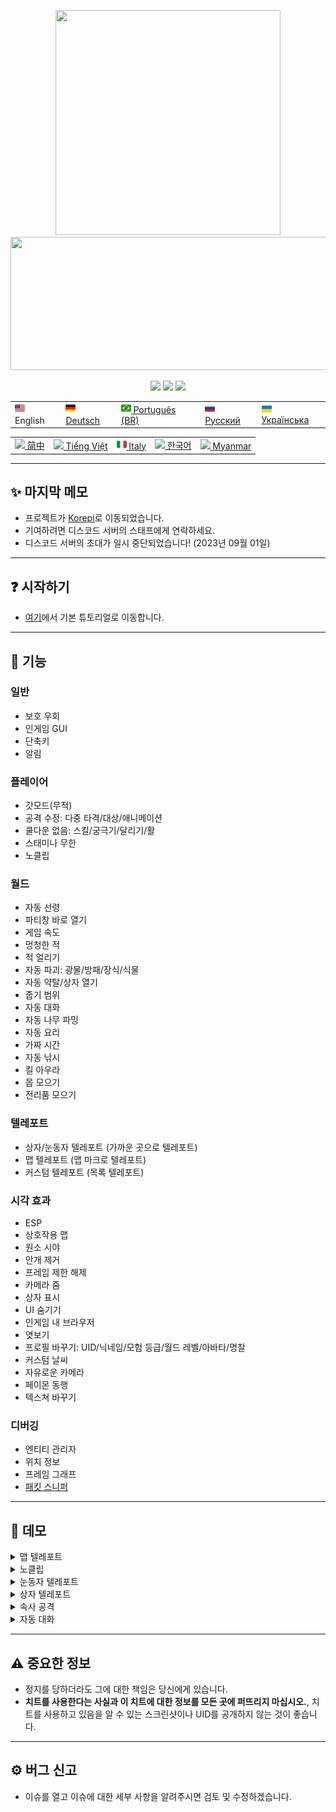 <p align="center">
  <a href="#"><img width="360" height="360" src="https://media.discordapp.net/attachments/1033549666769449002/1107009612210765955/matches.png"></a>
  <a href="#"><img width="650" height="213" src="https://media.discordapp.net/attachments/1126893908597669989/1147375262980382790/image.png"></a>
</p>

<p align="center">
	<a href="https://github.com/Korepi/keyauth-cpp-library/releases"><img src="https://img.shields.io/github/downloads/Korepi/keyauth-cpp-library/total.svg?style=for-the-badge&color=darkcyan"></a>
	<a href="https://github.com/Korepi/Korepi/graphs/contributors"><img src="https://img.shields.io/github/contributors/Korepi/Korepi?style=for-the-badge&color=darkcyan"></a>
	<a href="https://discord.gg/korek"><img src="https://img.shields.io/discord/440536354544156683?label=Discord&logo=discord&style=for-the-badge&color=darkviolet"></a>
</p>

<div align="center">
<table>
  <tr>
    <td valign="center"><img src="https://github.com/twitter/twemoji/blob/master/assets/svg/1f1fa-1f1f8.svg" width="16"/> English</td>
    <td valign="center"><a href="README_de-de.md"><img src="https://github.com/twitter/twemoji/blob/master/assets/svg/1f1e9-1f1ea.svg" width="16"/> Deutsch</a></td>
    <td valign="center"><a href="README_pt-br.md"><img src="https://github.com/twitter/twemoji/blob/master/assets/svg/1f1e7-1f1f7.svg" width="16"/> Português (BR)</a></td>
    <td valign="center"><a href="README_ru-ru.md"><img src="https://github.com/twitter/twemoji/blob/master/assets/svg/1f1f7-1f1fa.svg" width="16"/> Русский</a></td>
    <td valign="center"><a href="README_ua-ua.md"><img src="https://github.com/Andrew1397/Ukraine/blob/main/Flag_of_Ukraine.png" width="16"/> Українська</a></td>
  </tr>
</table>
</div>
<div align="center">
<table>
  <tr>
    <td valign="center"><a href="README_zh-cn.md"><img src="https://em-content.zobj.net/thumbs/120/twitter/351/flag-china_1f1e8-1f1f3.png" width="16"/> 简中</a></td>
    <td valign="center"><a href="README_vi-vn.md"><img src="https://em-content.zobj.net/thumbs/160/twitter/53/flag-for-vietnam_1f1fb-1f1f3.png" width="16"/> Tiếng Việt</a></td>
    <td valign="center"><a href="README_it-it.md"><img src="https://github.com/twitter/twemoji/blob/master/assets/svg/1f1ee-1f1f9.svg" width="16"/> Italy</a></td>
    <td valign="center"><a href="README_ko-kr.md"><img src="https://em-content.zobj.net/source/twitter/53/flag-for-south-korea_1f1f0-1f1f7.png" width="16"/> 한국어</td>
    <td valign="center"><a href="README_my-mm.md"><img src="https://images.emojiterra.com/twitter/v14.0/512px/1f1f2-1f1f2.png" width="16"/> Myanmar</a></td>
  </tr>
</table>
</div>

---

## ✨ 마지막 메모
- 프로젝트가 [Korepi](https://github.com/Korepi/Korepi-Private-Repo)로 이동되었습니다.
- 기여하려면 디스코드 서버의 스태프에게 연락하세요.
- 디스코드 서버의 초대가 일시 중단되었습니다! (2023년 09월 01일)

---

## ❓ 시작하기

- [여기](https://github.com/Korepi/Korepi-Tutorial)에서 기본 튜토리얼로 이동합니다.

---
## 🎨 기능

### 일반
- 보호 우회
- 인게임 GUI
- 단축키
- 알림
### 플레이어
- 갓모드(무적)
- 공격 수정: 다중 타격/대상/애니메이션
- 쿨다운 없음: 스킬/궁극기/달리기/활
- 스태미나 무한
- 노클립

### 월드
- 자동 선령
- 파티창 바로 열기
- 게임 속도
- 멍청한 적
- 적 얼리기
- 자동 파괴: 광물/방패/장식/식물
- 자동 약탈/상자 열기
- 줍기 범위
- 자동 대화
- 자동 나무 파밍
- 자동 요리
- 가짜 시간
- 자동 낚시
- 킬 아우라
- 몹 모으기
- 전리품 모으기

### 텔레포트
- 상자/눈동자 텔레포트 (가까운 곳으로 텔레포트)
- 맵 텔레포트 (맵 마크로 텔레포트)
- 커스텀 텔레포트 (목록 텔레포트)

### 시각 효과
- ESP
- 상호작용 맵
- 원소 시야
- 안개 제거
- 프레임 제한 해제
- 카메라 줌
- 상자 표시
- UI 숨기기
- 인게임 내 브라우저
- 엿보기
- 프로필 바꾸기: UID/닉네임/모험 등급/월드 레벨/아바타/명찰
- 커스텀 날씨
- 자유로운 카메라
- 페이몬 동행
- 텍스쳐 바꾸기

### 디버깅
- 엔티티 관리자
- 위치 정보
- 프레임 그래프
- [패킷 스니퍼](https://github.com/Akebi-Group/Akebi-PacketSniffer)

---
## 🎣 데모

<details>
  <summary>맵 텔레포트</summary>
  <img src="https://github.com/CallowBlack/gif-demos/blob/main/genshin-cheat/map-teleport-demo.gif"/>
</details>
<details>
  <summary>노클립</summary>
  <img src="https://github.com/CallowBlack/gif-demos/blob/main/genshin-cheat/noclip-demo.gif"/>
</details>
<details>
  <summary>눈동자 텔레포트</summary>
  <img src="https://github.com/CallowBlack/gif-demos/blob/main/genshin-cheat/oculi-teleport-demo.gif"/>
</details>
<details>
  <summary>상자 텔레포트</summary>
  <img src="https://github.com/CallowBlack/gif-demos/blob/main/genshin-cheat/chest-teleport-demo.gif"/>
</details>
<details>
  <summary>속사 공격</summary>
  <img src="https://github.com/CallowBlack/gif-demos/blob/main/genshin-cheat/rapid-fire-demo.gif"/>
</details>
<details>
  <summary>자동 대화</summary>
  <img src="https://github.com/CallowBlack/gif-demos/blob/main/genshin-cheat/auto-talk-demo.gif"/>
</details>

---
## ⚠ 중요한 정보
- 정지를 당하더라도 그에 대한 책임은 당신에게 있습니다.
- **치트를 사용한다는 사실과 이 치트에 대한 정보를 모든 곳에 퍼뜨리지 마십시오.**, 치트를 사용하고 있음을 알 수 있는 스크린샷이나 UID를 공개하지 않는 것이 좋습니다.

---
## ⚙ 버그 신고
- 이슈를 열고 이슈에 대한 세부 사항을 알려주시면 검토 및 수정하겠습니다.
